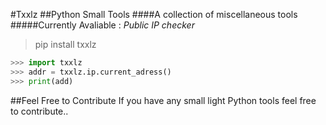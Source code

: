 #Txxlz
##Python Small Tools
####A collection of miscellaneous tools
#####Currently Avaliable :
*Public IP checker*


>pip install txxlz

```python
>>> import txxlz
>>> addr = txxlz.ip.current_adress()
>>> print(add)
```

##Feel Free to Contribute
If you have any small light Python tools feel free to contribute..
